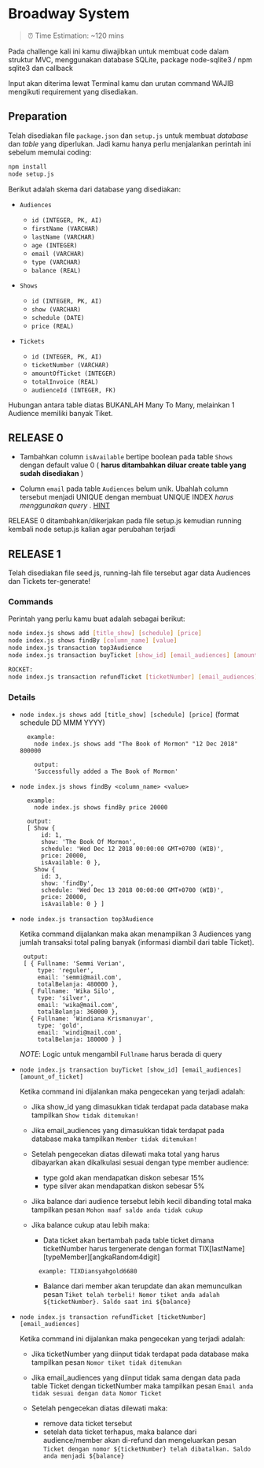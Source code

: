 # Broadway System

> ⏰ Time Estimation: ~120 mins

Pada challenge kali ini kamu diwajibkan untuk membuat code dalam struktur MVC, menggunakan database SQLite, package node-sqlite3 / npm sqlite3 dan callback

Input akan diterima lewat Terminal kamu dan urutan command WAJIB mengikuti requirement yang disediakan.

## Preparation
Telah disediakan file `package.json` dan `setup.js` untuk membuat *database* dan *table* yang diperlukan. Jadi kamu hanya perlu menjalankan perintah ini sebelum memulai coding:
```bash
npm install
node setup.js
```

Berikut adalah skema dari database yang disediakan:
- `Audiences`
  - `id (INTEGER, PK, AI)`
  - `firstName (VARCHAR)`
  - `lastName (VARCHAR)`
  - `age (INTEGER)`
  - `email (VARCHAR)`
  - `type (VARCHAR)`
  - `balance (REAL)`

- `Shows`
  - `id (INTEGER, PK, AI)`
  - `show (VARCHAR)`
  - `schedule (DATE)`
  - `price (REAL)`

- `Tickets`
  - `id (INTEGER, PK, AI)`
  - `ticketNumber (VARCHAR)`
  - `amountOfTicket (INTEGER)`
  - `totalInvoice (REAL)`
  - `audienceId (INTEGER, FK)`

Hubungan antara table diatas BUKANLAH Many To Many, melainkan 1 Audience memiliki banyak Tiket.

## RELEASE 0
 - Tambahkan column `isAvailable` bertipe boolean pada table `Shows` dengan default value 0
  ( **harus ditambahkan diluar create table yang sudah disediakan** )

 - Column `email` pada table `Audiences` belum unik. Ubahlah column tersebut menjadi UNIQUE dengan membuat UNIQUE INDEX *harus menggunakan query* . [HINT](https://stackoverflow.com/questions/15497985/how-to-add-unique-constraint-in-already-made-table-in-sqlite-ios)

 RELEASE 0 ditambahkan/dikerjakan pada file setup.js kemudian running kembali node setup.js kalian agar perubahan terjadi

## RELEASE 1
  Telah disediakan file seed.js, running-lah file tersebut agar data Audiences dan Tickets ter-generate!


### Commands
  Perintah yang perlu kamu buat adalah sebagai berikut:
  ```bash
  node index.js shows add [title_show] [schedule] [price]
  node index.js shows findBy [column_name] [value]
  node index.js transaction top3Audience
  node index.js transaction buyTicket [show_id] [email_audiences] [amount_of_ticket]

  ROCKET:
  node index.js transaction refundTicket [ticketNumber] [email_audiences]

  ```

### Details
- `node index.js shows add [title_show] [schedule] [price]`  (format schedule DD MMM YYYY)
  ```
    example:
      node index.js shows add "The Book of Mormon" "12 Dec 2018" 800000

      output:
      'Successfully added a The Book of Mormon'
  ```

- `node index.js shows findBy <column_name> <value>`

    ```
      example:
        node index.js shows findBy price 20000

      output:
      [ Show {
          id: 1,
          show: 'The Book Of Mormon',
          schedule: 'Wed Dec 12 2018 00:00:00 GMT+0700 (WIB)',
          price: 20000,
          isAvailable: 0 },
        Show {
          id: 3,
          show: 'findBy',
          schedule: 'Wed Dec 13 2018 00:00:00 GMT+0700 (WIB)',
          price: 20000,
          isAvailable: 0 } ]
    ```

- `node index.js transaction top3Audience`

   Ketika command dijalankan maka akan menampilkan 3 Audiences yang jumlah transaksi total paling banyak (informasi diambil dari table Ticket).

   ```
    output:
    [ { Fullname: 'Semmi Verian',
        type: 'reguler',
        email: 'semmi@mail.com',
        totalBelanja: 480000 },
      { Fullname: 'Wika Silo',
        type: 'silver',
        email: 'wika@mail.com',
        totalBelanja: 360000 },
      { Fullname: 'Windiana Krismanuyar',
        type: 'gold',
        email: 'windi@mail.com',
        totalBelanja: 180000 } ]
   ```

   *NOTE*: Logic untuk mengambil `Fullname` harus berada di query

- `node index.js transaction buyTicket [show_id] [email_audiences] [amount_of_ticket]`

  Ketika command ini dijalankan maka pengecekan yang terjadi adalah:
  * Jika show_id yang dimasukkan tidak terdapat pada database maka tampilkan `Show tidak ditemukan!`

  * Jika email_audiences yang dimasukkan tidak terdapat pada database maka tampilkan `Member tidak ditemukan!`

  * Setelah pengecekan diatas dilewati maka total yang harus dibayarkan akan dikalkulasi sesuai dengan type member audience:
    * type gold akan mendapatkan diskon sebesar 15%
    * type silver akan mendapatkan diskon sebesar 5%

  * Jika balance dari audience tersebut lebih kecil dibanding total maka tampilkan pesan `Mohon maaf saldo anda tidak cukup`

  * Jika balance cukup atau lebih maka:
    * Data ticket akan bertambah pada table ticket dimana ticketNumber harus tergenerate dengan format TIX[lastName][typeMember][angkaRandom4digit]
    ```
      example: TIXDiansyahgold6680
    ```

    * Balance dari member akan terupdate dan akan memunculkan pesan `Tiket telah terbeli! Nomor tiket anda adalah ${ticketNumber}. Saldo saat ini ${balance}`

- `node index.js transaction refundTicket [ticketNumber] [email_audiences]`

  Ketika command ini dijalankan maka pengecekan yang terjadi adalah:
  * Jika ticketNumber yang diinput tidak terdapat pada database maka tampilkan pesan `Nomor tiket tidak ditemukan`

  * Jika email_audiences yang diinput tidak sama dengan data pada table Ticket dengan ticketNumber maka tampilkan pesan `Email anda tidak sesuai dengan data Nomor Ticket`

  * Setelah pengecekan diatas dilewati maka:
    * remove data ticket tersebut
    * setelah data ticket terhapus, maka balance dari audience/member akan di-refund dan mengeluarkan pesan `Ticket dengan nomor ${ticketNumber} telah dibatalkan. Saldo anda menjadi ${balance}`
